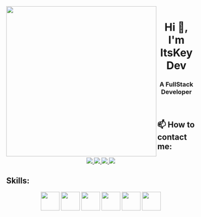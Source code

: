 <img align="left" width="400" src="https://img.icons8.com/external-icongeek26-flat-icongeek26/256/external-alien-retro-80s-icongeek26-flat-icongeek26.png">
<h1 align="center">Hi 👋, I'm ItsKeyDev</h1>
<p align="center">
  <h3 align="center">A FullStack Developer </h3>
</p>

<br />

## 📫 How to contact me:


<p align="center">
  <a href="https://www.facebook.com/trinhxuankien.2003/" alt="Facebook">
    <img src="https://img.icons8.com/fluent/48/000000/facebook-new.png" target="_blank" />
  </a> 
  <a href="https://www.instagram.com/itskey.211/" alt="Instagram">
    <img src="https://img.icons8.com/fluency/256/instagram-new.png"/>
  </a>
  <a href="https://github.com/ItsKeyDev" alt="Github">
    <img src="https://img.icons8.com/fluent/48/000000/github.png"/>
  </a> 

  <a href="mailto:txkien.dev@gmail.com" alt="Email">
    <img src="https://img.icons8.com/fluent/48/000000/mailing.png"/>
  </a>
</p>

## Skills:
<p align="center">
  <img  width="50" src="https://img.icons8.com/bubbles/256/react.png"/>
  <img width="50" src="https://img.icons8.com/color/256/nodejs.png"/>
  <img width="50" src="https://img.icons8.com/color/256/mongodb.png"/>
  <img width="50" src="https://img.icons8.com/color/256/express-js.png"/>
  <img width="50" src="https://img.icons8.com/fluency/256/laravel.png"/>
  <img width="50" src="https://img.icons8.com/fluency/256/mysql-logo.png"/>
</p>

